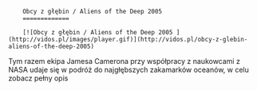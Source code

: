 
        Obcy z głębin / Aliens of the Deep 2005 
        =============
        
        [![Obcy z głębin / Aliens of the Deep 2005 ](http://vidos.pl/images/player.gif)](http://vidos.pl/obcy-z-glebin-aliens-of-the-deep-2005)
        
        
 Tym razem ekipa Jamesa Camerona przy współpracy z naukowcami z NASA udaje się w podróż do najgłębszych zakamarków oceanów, w celu zobacz pełny opis
    
